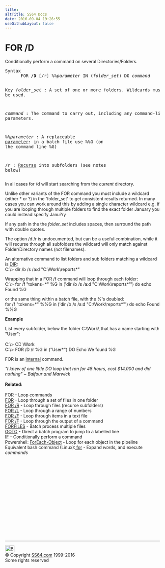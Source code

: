 ```yaml
---
title:
altTitle: SS64 Docs
date: 2016-09-04 19:26:55
useGithubLayout: false
---
```

<!-- #BeginLibraryItem "/Library/head_nt.lbi" --><!-- #EndLibraryItem --><h1>FOR /D</h1>
<p>Conditionally perform a command on several Directories/Folders.</p>
<pre>Syntax
      FOR <b>/D</b> [/r] %%<i>parameter</i> IN (<i>folder_set</i>) DO <i>command</i>

Key
   <i>folder_set</i>  : A set of one or more folders. Wildcards must be used.

   <i>command</i>     : The command to carry out, including any
                 command-line parameters.

   %%<i>parameter</i> : A replaceable <a href="syntax-args.html">parameter</a>:
                 in a batch file use %%G (on the command line %G)

   /r          : <a href="for_r.html">Recurse</a> into subfolders (see notes below)</pre>
<p>In all cases<span class="code"> for /d</span> will start searching from the <i>current</i> directory.</p>
<p>Unlike  other variants of the FOR command you must include a wildcard (either * or ?) in the '<span class="code">folder_set</span>' to get consistent results returned. In many cases you can work around this by adding a single character wildcard e.g. if you are looping through multiple folders to find the exact folder <span class="code">January</span> you could instead specify <span class="code">Janu?ry</span></p>
<p>If any path in the the <span class="code"><i>folder_set</i></span> includes spaces, then surround the  path with double quotes.</p>
<p>The  option  <span class="code">/d /r</span> is undocumented, but can be a useful combination, while it will recurse through all subfolders the wildcard will only match against Folder/Directory names (not filenames).</p>
<p>An alternative command  to list folders and sub folders matching a wildcard is  <a href="dir.html">DIR</a>:<br>
<span class="code">C:\&gt; dir /b /s /a:d "C:\Work\reports*"</span></p>
<p>Wrapping that in a <a href="for_f.html">FOR /f</a> command will loop through each folder: <br>
<span class="code">C:\&gt; for /f "tokens=*" %G in ('dir /b /s /a:d "C:\Work\reports*"') do echo Found %G</span></p>
<p>or the same thing within a batch file, with the %'s doubled: <br>
<span class="code"> for /f "tokens=*" %%G in ('dir /b /s /a:d "C:\Work\reports*"') do echo Found %%G</span></p>
<p><b>Example</b></p>
<p>  List every subfolder, below the  folder C:\Work\ that has a name starting with "User":<br>
  <br>
  <span class="code">C:\&gt; CD \Work <br>
  C:\&gt; FOR /D /r %G in ("User*") DO Echo We found  %G</span></p>
<p>FOR is an <a href="syntax-internal.html">internal</a> command.</p>
<p><i class="quote">"I knew of one little DO loop that ran for 48 hours, cost $14,000 and did
  nothing" ~ 
  Balfour and Marwick</i><br>
  <br>
  <b>Related:</b><br>
  <a href="for.html"><br>
  FOR</a> - Loop commands<br>
  <a href="for2.html">FOR</a> - Loop through a set of files in one folder<br>
  <a href="for_r.html">FOR /R</a> - Loop through files (recurse subfolders)<a href="for_d.html"> 
  </a><br>
  <a href="for_l.html">FOR /L</a> - Loop through a range of numbers<br>
  <a href="for_f.html">FOR /F</a> - Loop through items in a text file<br>
  <a href="for_cmd.html">FOR /F</a> - Loop through the output of a command<br>
  <a href="forfiles.html">FORFILES</a> - Batch process multiple files<br>
  <a href="goto.html">GOTO</a> - Direct a batch program to jump to a labelled 
    line<br>
  <a href="if.html">IF</a> - Conditionally perform a command<br>
Powershell: <a href="../ps/foreach-object.html">ForEach-Object</a> - Loop for each object in the pipeline<br>
  Equivalent bash command (Linux):<a href="../bash/cut.html"> </a>
<a href="../bash/for.html">for</a> - Expand <var>words</var>, and execute <var>commands</var></p><!-- #BeginLibraryItem "/Library/foot_nt.lbi" --><p>
<!-- windows300 -->
<ins class="adsbygoogle" style="display:inline-block;width:300px;height:250px" data-ad-client="ca-pub-6140977852749469" data-ad-slot="7649547908"></ins>
<script>
(adsbygoogle = window.adsbygoogle || []).push({});
</script></p>
<hr>
<div id="bl" class="footer"><a href="for_d.html#"><img src="../images/top.png" width="30" height="22" alt="Back to the Top"></a></div>
<div id="br" class="footer, tagline">© Copyright <a href="../index.html">SS64.com</a> 1999-2016<br>
Some rights reserved</div><!-- #EndLibraryItem -->

